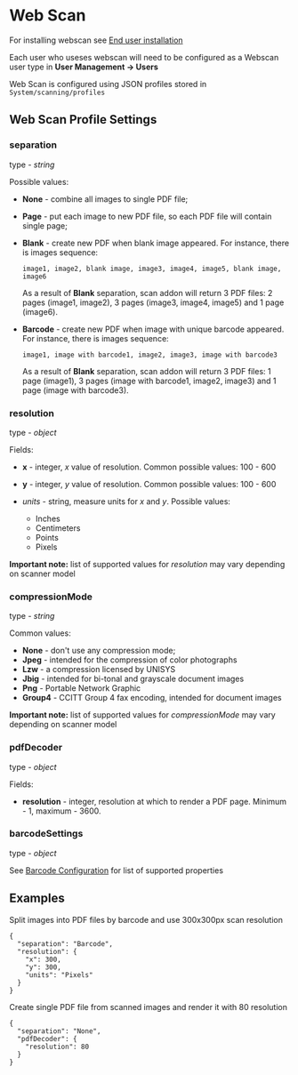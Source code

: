 # Web Scan

For installing webscan see [End user installation](installation/end-user-installation.md)  

Each user who useses webscan will need to be configured as a Webscan user type in **User Management -> Users**  

Web Scan is configured using JSON profiles stored in `System/scanning/profiles`  



## Web Scan Profile Settings

### separation

type - *string*

Possible values:

- **None** - combine all images to single PDF file;

- **Page** - put each image to new PDF file, so each PDF file will contain single page;

- **Blank** - create new PDF when blank image appeared. For instance, there is images sequence:

  ```
  image1, image2, blank image, image3, image4, image5, blank image, image6
  ```

  As a result of **Blank** separation, scan addon will return 3 PDF files: 2 pages (image1, image2), 3 pages (image3, image4, image5) and 1 page (image6).

- **Barcode** - create new PDF when image with unique barcode appeared. For instance, there is images sequence:

  ```
  image1, image with barcode1, image2, image3, image with barcode3
  ```

  As a result of **Blank** separation, scan addon will return 3 PDF files: 1 page (image1), 3 pages (image with barcode1, image2, image3) and 1 page (image with barcode3).

### resolution

type - *object*

Fields:

- **x** - integer, *x* value of resolution. Common possible values: 100 - 600

- **y** - integer, *y* value of resolution. Common possible values: 100 - 600

- *units* - string, measure units for *x* and *y*. Possible values:  

    * Inches  
    * Centimeters  
    * Points  
    * Pixels  
   
**Important note:** list of supported values for *resolution* may vary depending on scanner model
   
### compressionMode
   
type - *string*
   
Common values:
   
- **None** - don't use any compression mode;
- **Jpeg** - intended for the compression of color photographs
- **Lzw** - a compression licensed by UNISYS
- **Jbig** - intended for bi-tonal and grayscale document images
- **Png** - Portable Network Graphic
- **Group4** - CCITT Group 4 fax encoding, intended for document images

**Important note:** list of supported values for *compressionMode* may vary depending on scanner model

### pdfDecoder

type - *object*

Fields:

- **resolution** - integer, resolution at which to render a PDF page. Minimum - 1, maximum - 3600.

### barcodeSettings

type - *object*

See [Barcode Configuration](barcode-text) for list of supported properties

## Examples

Split images into PDF files by barcode and use 300x300px scan resolution

```
{
  "separation": "Barcode",
  "resolution": {
    "x": 300,
    "y": 300,
    "units": "Pixels"
  }
}
```

Create single PDF file from scanned images and render it with 80 resolution

```
{
  "separation": "None",
  "pdfDecoder": {
    "resolution": 80
  }
}
```
